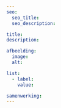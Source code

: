 ```yaml
---
seo:
  seo_title:
  seo_description:

title:
description:

afbeelding:
  image:
  alt:

list:
  - label:
    value:

samenwerking:
---
```

